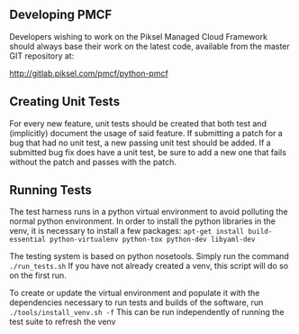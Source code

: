 Developing PMCF
---------------

Developers wishing to work on the Piksel Managed Cloud Framework
should always base their work on the latest code, available from
the master GIT repository at:

   http://gitlab.piksel.com/pmcf/python-pmcf

Creating Unit Tests
-------------------
For every new feature, unit tests should be created that both test and
(implicitly) document the usage of said feature. If submitting a patch for a
bug that had no unit test, a new passing unit test should be added. If a
submitted bug fix does have a unit test, be sure to add a new one that fails
without the patch and passes with the patch.

Running Tests
-------------
The test harness runs in a python virtual environment to avoid polluting
the normal python environment.  In order to install the python libraries in
the venv, it is necessary to install a few packages:
``apt-get install build-essential python-virtualenv python-tox python-dev libyaml-dev``

The testing system is based on python nosetools.  Simply run the command
``./run_tests.sh``
If you have not already created a venv, this script will do so on the first
run.

To create or update the virtual environment and populate it with the
dependencies necessary to run tests and builds of the software, run
``./tools/install_venv.sh -f``
This can be run independently of running the test suite to refresh the venv
